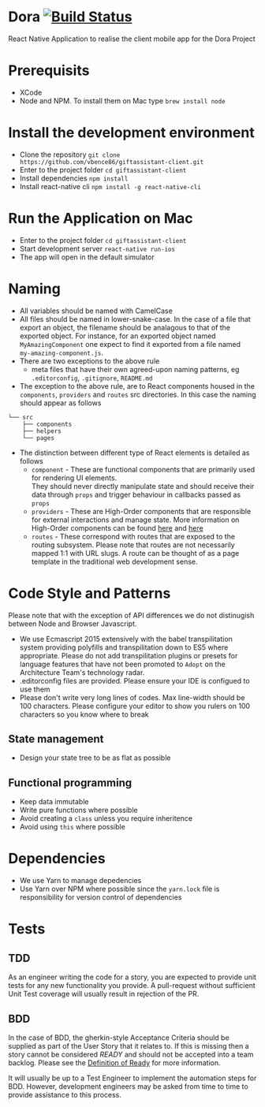 # Dora [![Build Status](https://travis-ci.org/vbence86/giftassistant-client.svg?branch=master)](https://travis-ci.org/vbence86/giftassistant-client)
React Native Application to realise the client mobile app for the Dora Project

# Prerequisits

- XCode 
- Node and NPM. To install them on Mac type `brew install node`

# Install the development environment

- Clone the repository `git clone https://github.com/vbence86/giftassistant-client.git`
- Enter to the project folder `cd giftassistant-client`
- Install dependencies `npm install`
- Install react-native cli `npm install -g react-native-cli`

# Run the Application on Mac
- Enter to the project folder `cd giftassistant-client`
- Start development server `react-native run-ios`
- The app will open in the default simulator

# Naming

- All variables should be named with CamelCase
- All files should be named in lower-snake-case.  In the case of a file that export an object, 
the filename should be analagous to that of the exported object.  For instance, for an exported 
object named `MyAmazingComponent` one expect to find it exported from a file named \
`my-amazing-component.js`.  
- There are two exceptions to the above rule
  - meta files that have their own agreed-upon naming patterns, eg `.editorconfig`, `.gitignore`, 
  `README.md`
- The exception to the above rule, are to React components housed in the `components`, `providers` 
and `routes` src directories.  In this case the naming should appear as follows

```
└── src
    ├── components
    ├── helpers
    └── pages
```

- The distinction between different type of React elements is detailed as follows
  - `component` - These are functional components that are primarily used for rendering UI elements.  
  They should never directly manipulate state and should receive their data through `props` and 
  trigger behaviour in callbacks passed as `props`
  - `providers` - These are High-Order components that are responsible for external interactions and
   manage state.  More information on High-Order components can be found 
   [here](https://facebook.github.io/react/docs/higher-order-components.html) and 
   [here](https://medium.com/@franleplant/react-higher-order-components-in-depth-cf9032ee6c3e#.we2lwik6w)
  - `routes` - These correspond with routes that are exposed to the routing subsystem.  Please note 
  that routes are not necessarily mapped 1:1 with URL slugs.  A route can be thought of as a page \
  template in the traditional web development sense.

# Code Style and Patterns

Please note that with the exception of API differences we do not 
distinugish between Node and Browser Javascript.

- We use Ecmascript 2015 extensively with the babel transpilitation system providing 
polyfills and transpilitation down to ES5 where appropriate.  Please do not add transpilitation 
plugins or presets for language features that have not been promoted to `Adopt` on the Architecture 
Team's technology radar.
- .editorconfig files are provided.  Please ensure your IDE is configued to use them
- Please don't write very long lines of codes.  Max line-width should be 100 characters.  Please 
configure your editor to show you rulers on 100 characters so you know where to break

## State management

- Design your state tree to be as flat as possible

## Functional programming

- Keep data immutable
- Write pure functions where possible
- Avoid creating a `class` unless you require inheritence
- Avoid using `this` where possible

# Dependencies

- We use Yarn to manage depedencies
- Use Yarn over NPM where possible since the `yarn.lock` file is responsibility for version control 
of dependencies


# Tests

## TDD

As an engineer writing the code for a story, you are expected to provide unit tests for any new 
functionality you provide.  A pull-request without sufficient Unit Test coverage will usually result 
in rejection of the PR.

## BDD

In the case of BDD, the gherkin-style Acceptance Criteria should be supplied as part of the User 
Story that it relates to. If this is missing then a story cannot be considered _READY_ and should 
not be accepted into a team backlog.  Please see the [Definition of Ready](#) for more information.

It will usually be up to a Test Engineer to implement the automation steps for BDD.  However, 
development engineers may be asked 
from time to time to provide assistance to this process.
